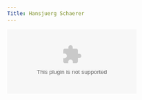 ```yaml
---
Title: Hansjuerg Schaerer
---
```


![Hansjuerg Schaerer](%assets_url%/files/13/38ka6oynkh5u1klcp8cc6iqi5boyl2/Hansjuerg-Schaerer.docx)
